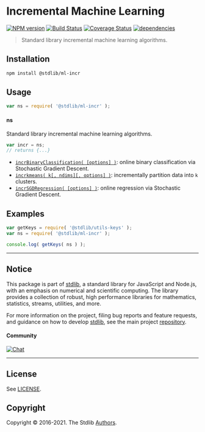 <!--

@license Apache-2.0

Copyright (c) 2021 The Stdlib Authors.

Licensed under the Apache License, Version 2.0 (the "License");
you may not use this file except in compliance with the License.
You may obtain a copy of the License at

   http://www.apache.org/licenses/LICENSE-2.0

Unless required by applicable law or agreed to in writing, software
distributed under the License is distributed on an "AS IS" BASIS,
WITHOUT WARRANTIES OR CONDITIONS OF ANY KIND, either express or implied.
See the License for the specific language governing permissions and
limitations under the License.

-->

# Incremental Machine Learning

[![NPM version][npm-image]][npm-url] [![Build Status][test-image]][test-url] [![Coverage Status][coverage-image]][coverage-url] [![dependencies][dependencies-image]][dependencies-url]

> Standard library incremental machine learning algorithms.

<section class="installation">

## Installation

```bash
npm install @stdlib/ml-incr
```

</section>

<section class="usage">

## Usage

```javascript
var ns = require( '@stdlib/ml-incr' );
```

#### ns

Standard library incremental machine learning algorithms.

```javascript
var incr = ns;
// returns {...}
```

<!-- <toc pattern="*"> -->

<div class="namespace-toc">

-   <span class="signature">[`incrBinaryClassification( [options] )`][@stdlib/ml/incr/binary-classification]</span><span class="delimiter">: </span><span class="description">online binary classification via Stochastic Gradient Descent.</span>
-   <span class="signature">[`incrkmeans( k[, ndims][, options] )`][@stdlib/ml/incr/kmeans]</span><span class="delimiter">: </span><span class="description">incrementally partition data into `k` clusters.</span>
-   <span class="signature">[`incrSGDRegression( [options] )`][@stdlib/ml/incr/sgd-regression]</span><span class="delimiter">: </span><span class="description">online regression via Stochastic Gradient Descent.</span>

</div>

<!-- </toc> -->

</section>

<!-- /.usage -->

<section class="examples">

## Examples

<!-- TODO: better examples -->

<!-- eslint no-undef: "error" -->

```javascript
var getKeys = require( '@stdlib/utils-keys' );
var ns = require( '@stdlib/ml-incr' );

console.log( getKeys( ns ) );
```

</section>

<!-- /.examples -->


<section class="main-repo" >

* * *

## Notice

This package is part of [stdlib][stdlib], a standard library for JavaScript and Node.js, with an emphasis on numerical and scientific computing. The library provides a collection of robust, high performance libraries for mathematics, statistics, streams, utilities, and more.

For more information on the project, filing bug reports and feature requests, and guidance on how to develop [stdlib][stdlib], see the main project [repository][stdlib].

#### Community

[![Chat][chat-image]][chat-url]

---

## License

See [LICENSE][stdlib-license].


## Copyright

Copyright &copy; 2016-2021. The Stdlib [Authors][stdlib-authors].

</section>

<!-- /.stdlib -->

<!-- Section for all links. Make sure to keep an empty line after the `section` element and another before the `/section` close. -->

<section class="links">

[npm-image]: http://img.shields.io/npm/v/@stdlib/ml-incr.svg
[npm-url]: https://npmjs.org/package/@stdlib/ml-incr

[test-image]: https://github.com/stdlib-js/ml-incr/actions/workflows/test.yml/badge.svg
[test-url]: https://github.com/stdlib-js/ml-incr/actions/workflows/test.yml

[coverage-image]: https://img.shields.io/codecov/c/github/stdlib-js/ml-incr/main.svg
[coverage-url]: https://codecov.io/github/stdlib-js/ml-incr?branch=main

[dependencies-image]: https://img.shields.io/david/stdlib-js/ml-incr.svg
[dependencies-url]: https://david-dm.org/stdlib-js/ml-incr/main

[chat-image]: https://img.shields.io/gitter/room/stdlib-js/stdlib.svg
[chat-url]: https://gitter.im/stdlib-js/stdlib/

[stdlib]: https://github.com/stdlib-js/stdlib

[stdlib-authors]: https://github.com/stdlib-js/stdlib/graphs/contributors

[stdlib-license]: https://raw.githubusercontent.com/stdlib-js/ml-incr/main/LICENSE

<!-- <toc-links> -->

[@stdlib/ml/incr/binary-classification]: https://github.com/stdlib-js/ml-incr-binary-classification

[@stdlib/ml/incr/kmeans]: https://github.com/stdlib-js/ml-incr-kmeans

[@stdlib/ml/incr/sgd-regression]: https://github.com/stdlib-js/ml-incr-sgd-regression

<!-- </toc-links> -->

</section>

<!-- /.links -->

